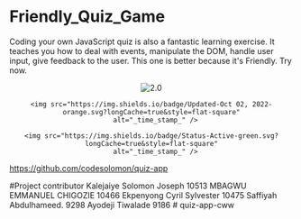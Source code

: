 # Friendly_Quiz_Game

Coding your own JavaScript quiz is also a fantastic learning exercise. It teaches you how to deal with events, manipulate the DOM, handle user input, give feedback to the user. This one is better because it's Friendly. Try now.

 <div align="center">  
  <!-- Version -->
    <img src="https://img.shields.io/badge/Version-1.0-blue.svg?longCache=true&style=flat-square"
      alt="2.0" />
    <!-- Last Updated -->

    <img src="https://img.shields.io/badge/Updated-Oct 02, 2022-orange.svg?longCache=true&style=flat-square"
      alt="_time_stamp_" />

  <!-- Status -->

    <img src="https://img.shields.io/badge/Status-Active-green.svg?longCache=true&style=flat-square"
      alt="_time_stamp_" />

  </div>
 
 
https://github.com/codesolomon/quiz-app

#Project contributor
Kalejaiye Solomon Joseph
10513
MBAGWU EMMANUEL CHIGOZIE
10466
Ekpenyong Cyril Sylvester
10475
Saffiyah Abdulhameed.
9298
Ayodeji Tiwalade
9186
#   q u i z - a p p - c w w 
 
 
